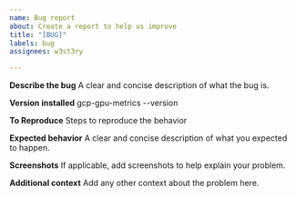 ```yaml
---
name: Bug report
about: Create a report to help us improve
title: "[BUG]"
labels: bug
assignees: w3st3ry

---
```


**Describe the bug**
A clear and concise description of what the bug is.

**Version installed**
gcp-gpu-metrics --version

**To Reproduce**
Steps to reproduce the behavior

**Expected behavior**
A clear and concise description of what you expected to happen.

**Screenshots**
If applicable, add screenshots to help explain your problem.

**Additional context**
Add any other context about the problem here.
